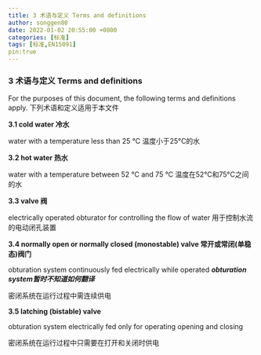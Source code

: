 ```yaml
---
title: 3 术语与定义 Terms and definitions
author: songgen80
date: 2022-01-02 20:55:00 +0800
categories: [标准]
tags: [标准,EN15091]
pin:true
---
```


### **3 术语与定义 Terms and definitions**

For the purposes of this document, the following terms and definitions apply. 下列术语和定义适用于本文件

**3.1  cold water 冷水**

water with a temperature less than 25 °C 温度小于25°C的水

**3.2  hot water 热水**

water with a temperature between 52 °C and 75 °C 温度在52°C和75°C之间的水

**3.3  valve 阀**

electrically operated obturator for controlling the flow of water 用于控制水流的电动闭孔装置

**3.4  normally open or normally closed (monostable) valve  常开或常闭(单稳态)阀门**

obturation system continuously fed electrically while operated  ***obturation system暂时不知道如何翻译***

密闭系统在运行过程中需连续供电

**3.5  latching (bistable) valve**

obturation system electrically fed only for operating opening and closing

密闭系统在运行过程中只需要在打开和关闭时供电